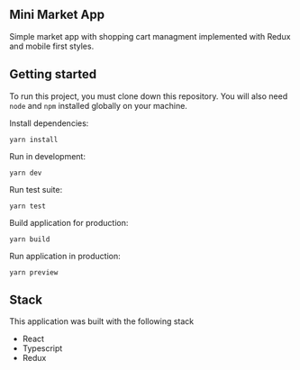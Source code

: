 ## Mini Market App

Simple market app with shopping cart managment implemented with Redux and mobile first styles.

## Getting started

To run this project, you must clone down this repository. You will also need `node` and `npm` installed globally on your machine.

Install dependencies:

`yarn install`

Run in development:

`yarn dev`

Run test suite:

`yarn test`

Build application for production:

`yarn build`

Run application in production:

`yarn preview`

## Stack

This application was built with the following stack

- React
- Typescript
- Redux
